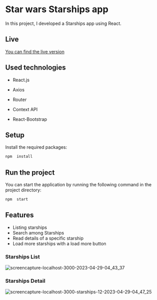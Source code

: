 # Star wars Starships app

In this project, I developed a Starships app using React.

## Live

[You can find the live version](https://star-wars-starships-app.netlify.app/)


## Used technologies

- React.js

- Axios

- Router

- Context API

- React-Bootstrap

## Setup

Install the required packages:

``` bash
npm  install
```
## Run the project

You can start the application by running the following command in the project directory:

``` bash
npm  start
```

## Features

-   Listing starships
-   Search among Starships
-   Read details of a specific starship
-   Load more starships with a load more button

### Starships List

![screencapture-localhost-3000-2023-04-29-04_43_37](https://user-images.githubusercontent.com/90520911/235278296-f9eaaa96-a72f-409a-b377-429cacfe50ec.png)

### Starships Detail

![screencapture-localhost-3000-starships-12-2023-04-29-04_47_25](https://user-images.githubusercontent.com/90520911/235278304-e72bbae2-b60b-4bfd-a4c6-23f9eb4df14d.png)



